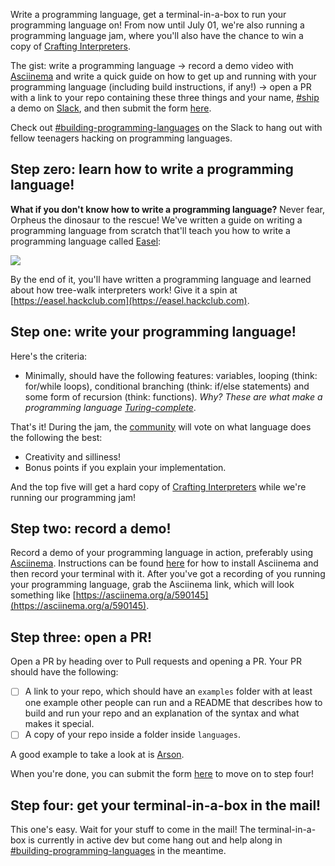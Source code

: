 Write a programming language, get a terminal-in-a-box to run your programming language on! From now until July 01, we're also running a programming language jam, where you'll also have the chance to win a copy of [Crafting Interpreters](https://craftinginterpreters.com/).

The gist: write a programming language &rarr; record a demo video with [Asciinema](https://asciinema.org/) and write a quick guide on how to get up and running with your programming language (including build instructions, if any!) &rarr; open a PR with a link to your repo containing these three things and your name, [#ship](https://hackclub.slack.com/archives/C0M8PUPU6) a demo on [Slack](https://hackclub.com/slack), and then submit the form [here](https://easel.hackclub.com/submit).

Check out [#building-programming-languages](https://app.slack.com/client/T0266FRGM/C06T22ZFQGP) on the Slack to hang out with fellow teenagers hacking on programming languages.

## Step zero: learn how to write a programming language!

**What if you don't know how to write a programming language?** Never fear, Orpheus the dinosaur to the rescue! We've written a guide on writing a programming language from scratch that'll teach you how to write a programming language called [Easel](https://easel.hackclub.com):

![](https://cloud-b4c46vbzw-hack-club-bot.vercel.app/0screen_recording_2024-05-08_at_2.26.14_pm.gif)

By the end of it, you'll have written a programming language and learned about how tree-walk interpreters work! Give it a spin at [https://easel.hackclub.com](https://easel.hackclub.com).

## Step one: write your programming language!

Here's the criteria:

- Minimally, should have the following features: variables, looping (think: for/while loops), conditional branching (think: if/else statements) and some form of recursion (think: functions). _Why? These are what make a programming language [Turing-complete](https://stackoverflow.com/questions/7284/what-is-turing-complete)_.

That's it! During the jam, the [community](https://hackclub.com/slack) will vote on what language does the following the best:

- Creativity and silliness! 
- Bonus points if you explain your implementation.

And the top five will get a hard copy of [Crafting Interpreters](https://craftinginterpreters.com/) while we're running our programming jam!

## Step two: record a demo!

Record a demo of your programming language in action, preferably using [Asciinema](https://asciinema.org/). Instructions can be found [here](https://docs.asciinema.org/getting-started/) for how to install Asciinema and then record your terminal with it. After you've got a recording of you running your programming language, grab the Asciinema link, which will look something like [https://asciinema.org/a/590145](https://asciinema.org/a/590145).

## Step three: open a PR!

Open a PR by heading over to Pull requests and opening a PR. Your PR should have the following:

- [ ] A link to your repo, which should have an `examples` folder with at least one example other people can run and a README that describes how to build and run your repo and an explanation of the syntax and what makes it special.
- [ ] A copy of your repo inside a folder inside `languages`.
  
A good example to take a look at is [Arson](https://github.com/hackclub/easel/tree/main/languages/arson).

When you're done, you can submit the form [here](https://easel.hackclub.com/submit) to move on to step four!

## Step four: get your terminal-in-a-box in the mail!

This one's easy. Wait for your stuff to come in the mail! The terminal-in-a-box is currently in active dev but come hang out and help along in [#building-programming-languages](https://app.slack.com/client/T0266FRGM/C06T22ZFQGP) in the meantime.